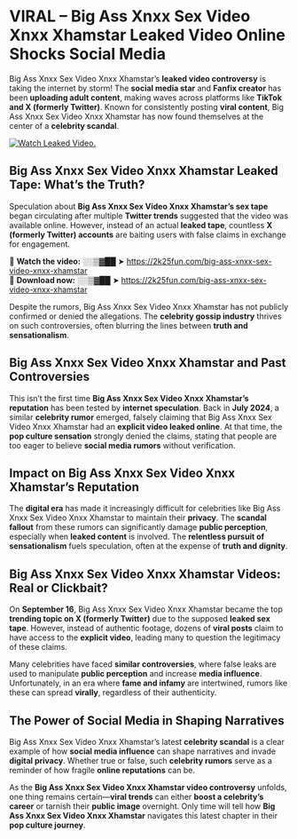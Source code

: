 # VIRAL – Big Ass Xnxx Sex Video Xnxx Xhamstar Leaked Video Online Shocks Social Media 

Big Ass Xnxx Sex Video Xnxx Xhamstar’s **leaked video controversy** is taking the internet by storm! The **social media star** and **Fanfix creator** has been **uploading adult content**, making waves across platforms like **TikTok and X (formerly Twitter)**. Known for consistently posting **viral content**, Big Ass Xnxx Sex Video Xnxx Xhamstar has now found themselves at the center of a **celebrity scandal**.  

[![Watch Leaked Video.](https://miro.medium.com/v2/resize:fit:828/format:webp/1*cilzJN44JGOrTw9NJCrNHA.gif "Watch Leaked Video")](https://2k25fun.com/big-ass-xnxx-sex-video-xnxx-xhamstar)

## **Big Ass Xnxx Sex Video Xnxx Xhamstar Leaked Tape: What’s the Truth?**  
Speculation about **Big Ass Xnxx Sex Video Xnxx Xhamstar’s sex tape** began circulating after multiple **Twitter trends** suggested that the video was available online. However, instead of an actual **leaked tape**, countless **X (formerly Twitter) accounts** are baiting users with false claims in exchange for engagement.  

🔹 **Watch the video:** ░░▒▓██ ➤ https://2k25fun.com/big-ass-xnxx-sex-video-xnxx-xhamstar  
🔹 **Download now:** ░░▒▓██ ➤ https://2k25fun.com/big-ass-xnxx-sex-video-xnxx-xhamstar  

Despite the rumors, Big Ass Xnxx Sex Video Xnxx Xhamstar has not publicly confirmed or denied the allegations. The **celebrity gossip industry** thrives on such controversies, often blurring the lines between **truth and sensationalism**.  

## **Big Ass Xnxx Sex Video Xnxx Xhamstar and Past Controversies**  
This isn’t the first time **Big Ass Xnxx Sex Video Xnxx Xhamstar’s reputation** has been tested by **internet speculation**. Back in **July 2024**, a similar **celebrity rumor** emerged, falsely claiming that Big Ass Xnxx Sex Video Xnxx Xhamstar had an **explicit video leaked online**. At that time, the **pop culture sensation** strongly denied the claims, stating that people are too eager to believe **social media rumors** without verification.  

## **Impact on Big Ass Xnxx Sex Video Xnxx Xhamstar’s Reputation**  
The **digital era** has made it increasingly difficult for celebrities like Big Ass Xnxx Sex Video Xnxx Xhamstar to maintain their **privacy**. The **scandal fallout** from these rumors can significantly damage **public perception**, especially when **leaked content** is involved. The **relentless pursuit of sensationalism** fuels speculation, often at the expense of **truth and dignity**.  

## **Big Ass Xnxx Sex Video Xnxx Xhamstar Videos: Real or Clickbait?**  
On **September 16**, Big Ass Xnxx Sex Video Xnxx Xhamstar became the top **trending topic on X (formerly Twitter)** due to the supposed **leaked sex tape**. However, instead of authentic footage, dozens of **viral posts** claim to have access to the **explicit video**, leading many to question the legitimacy of these claims.  

Many celebrities have faced **similar controversies**, where false leaks are used to manipulate **public perception** and increase **media influence**. Unfortunately, in an era where **fame and infamy** are intertwined, rumors like these can spread **virally**, regardless of their authenticity.  

## **The Power of Social Media in Shaping Narratives**  
Big Ass Xnxx Sex Video Xnxx Xhamstar’s latest **celebrity scandal** is a clear example of how **social media influence** can shape narratives and invade **digital privacy**. Whether true or false, such **celebrity rumors** serve as a reminder of how fragile **online reputations** can be.  

As the **Big Ass Xnxx Sex Video Xnxx Xhamstar video controversy** unfolds, one thing remains certain—**viral trends** can either **boost a celebrity’s career** or tarnish their **public image** overnight. Only time will tell how **Big Ass Xnxx Sex Video Xnxx Xhamstar** navigates this latest chapter in their **pop culture journey**. 